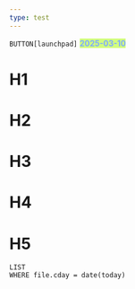 ```yaml
---
type: test
---
```

`BUTTON[launchpad]`
**<span style="background-color:#D2FD7E;"><span style='color: #7EABFD'>2025-03-10</span></span>**

# H1
# H2
# H3
# H4
# H5





```dataview
LIST
WHERE file.cday = date(today)
```